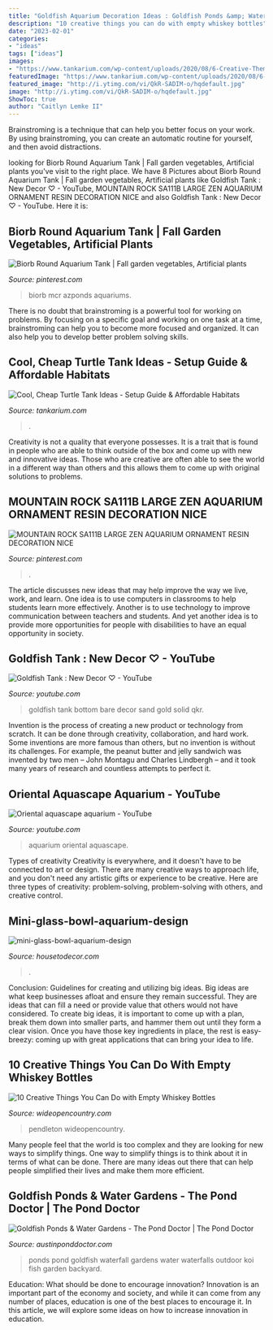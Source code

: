 ```yaml
---
title: "Goldfish Aquarium Decoration Ideas : Goldfish Ponds &amp; Water Gardens"
description: "10 creative things you can do with empty whiskey bottles"
date: "2023-02-01"
categories:
- "ideas"
tags: ["ideas"]
images:
- "https://www.tankarium.com/wp-content/uploads/2020/08/6-Creative-Themed-Turtle-Aquarium.jpg"
featuredImage: "https://www.tankarium.com/wp-content/uploads/2020/08/6-Creative-Themed-Turtle-Aquarium.jpg"
featured_image: "http://i.ytimg.com/vi/QkR-SADIM-o/hqdefault.jpg"
image: "http://i.ytimg.com/vi/QkR-SADIM-o/hqdefault.jpg"
ShowToc: true
author: "Caitlyn Lemke II"
---
```



Brainstroming is a technique that can help you better focus on your work. By using brainstroming, you can create an automatic routine for yourself, and then avoid distractions.

	

		
looking for Biorb Round Aquarium Tank | Fall garden vegetables, Artificial plants you've visit to the right place. We have 8 Pictures about Biorb Round Aquarium Tank | Fall garden vegetables, Artificial plants like Goldfish Tank : New Decor ♡ - YouTube, MOUNTAIN ROCK SA111B LARGE ZEN AQUARIUM ORNAMENT RESIN DECORATION NICE and also Goldfish Tank : New Decor ♡ - YouTube. Here it is:
		
    
## Biorb Round Aquarium Tank | Fall Garden Vegetables, Artificial Plants

<img loading=lazy src="https://i.pinimg.com/736x/8c/73/d8/8c73d8b5c3662e6fb689ba9ca84343b8.jpg" onerror="this.onerror=null;this.src='https://tse4.mm.bing.net/th?id=OIP.tITrYXUllcHkSbD4F1SzJwHaHa&amp;pid=15.1';" alt="Biorb Round Aquarium Tank | Fall garden vegetables, Artificial plants">

_Source: pinterest.com_

>biorb mcr azponds aquariums. 

	

There is no doubt that brainstroming is a powerful tool for working on problems. By focusing on a specific goal and working on one task at a time, brainstroming can help you to become more focused and organized. It can also help you to develop better problem solving skills.

    
## Cool, Cheap Turtle Tank Ideas - Setup Guide &amp; Affordable Habitats

<img loading=lazy src="https://www.tankarium.com/wp-content/uploads/2020/08/6-Creative-Themed-Turtle-Aquarium.jpg" onerror="this.onerror=null;this.src='https://tse3.mm.bing.net/th?id=OIP.V4uQd_emicWRKW4QfmP8lAHaHa&amp;pid=15.1';" alt="Cool, Cheap Turtle Tank Ideas - Setup Guide &amp; Affordable Habitats">

_Source: tankarium.com_

>. 

	

Creativity is not a quality that everyone possesses. It is a trait that is found in people who are able to think outside of the box and come up with new and innovative ideas. Those who are creative are often able to see the world in a different way than others and this allows them to come up with original solutions to problems.

    
## MOUNTAIN ROCK SA111B LARGE ZEN AQUARIUM ORNAMENT RESIN DECORATION NICE

<img loading=lazy src="https://i.pinimg.com/736x/2d/17/c1/2d17c1c0dda8306a7bbf8272e4af1c4e--aquarium-ornaments-freshwater-aquarium.jpg" onerror="this.onerror=null;this.src='https://tse3.mm.bing.net/th?id=OIP.bZCJvaa4MAzW8T-0T1FhhgHaJ3&amp;pid=15.1';" alt="MOUNTAIN ROCK SA111B LARGE ZEN AQUARIUM ORNAMENT RESIN DECORATION NICE">

_Source: pinterest.com_

>. 

	

The article discusses new ideas that may help improve the way we live, work, and learn. One idea is to use computers in classrooms to help students learn more effectively. Another is to use technology to improve communication between teachers and students. And yet another idea is to provide more opportunities for people with disabilities to have an equal opportunity in society.

    
## Goldfish Tank : New Decor ♡ - YouTube

<img loading=lazy src="http://i.ytimg.com/vi/QkR-SADIM-o/hqdefault.jpg" onerror="this.onerror=null;this.src='https://tse3.mm.bing.net/th?id=OIP.7SVPdQXUw9AQLiwYRC-0PAHaFj&amp;pid=15.1';" alt="Goldfish Tank : New Decor ♡ - YouTube">

_Source: youtube.com_

>goldfish tank bottom bare decor sand gold solid qkr. 

	

Invention is the process of creating a new product or technology from scratch. It can be done through creativity, collaboration, and hard work. Some inventions are more famous than others, but no invention is without its challenges. For example, the peanut butter and jelly sandwich was invented by two men – John Montagu and Charles Lindbergh – and it took many years of research and countless attempts to perfect it.

    
## Oriental Aquascape Aquarium - YouTube

<img loading=lazy src="http://i.ytimg.com/vi/d14qeTmtZ9o/hqdefault.jpg" onerror="this.onerror=null;this.src='https://tse1.mm.bing.net/th?id=OIP.LTRAb42tJvtmTl2BYikb3wHaFj&amp;pid=15.1';" alt="Oriental aquascape aquarium - YouTube">

_Source: youtube.com_

>aquarium oriental aquascape. 

	

Types of creativity
Creativity is everywhere, and it doesn't have to be connected to art or design. There are many creative ways to approach life, and you don't need any artistic gifts or experience to be creative. Here are three types of creativity: problem-solving, problem-solving with others, and creative control.

    
## Mini-glass-bowl-aquarium-design

<img loading=lazy src="https://housetodecor.com/wp-content/uploads/2021/01/mini-glass-bowl-aquarium-design.jpg" onerror="this.onerror=null;this.src='https://tse2.mm.bing.net/th?id=OIP.PK0TjanhJ7hrhtqdW9KOuwHaHa&amp;pid=15.1';" alt="mini-glass-bowl-aquarium-design">

_Source: housetodecor.com_

>. 

	

Conclusion: Guidelines for creating and utilizing big ideas.
Big ideas are what keep businesses afloat and ensure they remain successful. They are ideas that can fill a need or provide value that others would not have considered. To create big ideas, it is important to come up with a plan, break them down into smaller parts, and hammer them out until they form a clear vision. Once you have those key ingredients in place, the rest is easy- breezy: coming up with great applications that can bring your idea to life.

    
## 10 Creative Things You Can Do With Empty Whiskey Bottles

<img loading=lazy src="https://cdn0.wideopencountry.com/wp-content/uploads/2016/04/whiskey4.jpg" onerror="this.onerror=null;this.src='https://tse2.mm.bing.net/th?id=OIP.mdMhOPPxR_Sxl-_gl4rmWQHaJ6&amp;pid=15.1';" alt="10 Creative Things You Can Do with Empty Whiskey Bottles">

_Source: wideopencountry.com_

>pendleton wideopencountry. 

	

Many people feel that the world is too complex and they are looking for new ways to simplify things. One way to simplify things is to think about it in terms of what can be done. There are many ideas out there that can help people simplified their lives and make them more efficient.

    
## Goldfish Ponds &amp; Water Gardens - The Pond Doctor | The Pond Doctor

<img loading=lazy src="http://austinponddoctor.com/wp-content/uploads/2012/07/koi-pond-waterfall-6.jpg" onerror="this.onerror=null;this.src='https://tse4.mm.bing.net/th?id=OIP.6X6uB3RgFV1ouf-TKujILwHaJ4&amp;pid=15.1';" alt="Goldfish Ponds &amp; Water Gardens - The Pond Doctor | The Pond Doctor">

_Source: austinponddoctor.com_

>ponds pond goldfish waterfall gardens water waterfalls outdoor koi fish garden backyard. 

	

Education: What should be done to encourage innovation?
Innovation is an important part of the economy and society, and while it can come from any number of places, education is one of the best places to encourage it. In this article, we will explore some ideas on how to increase innovation in education.

